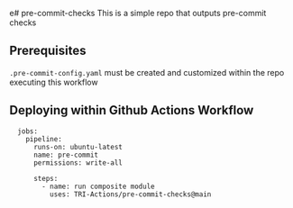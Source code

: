e# pre-commit-checks
This is a simple repo that outputs pre-commit checks

## Prerequisites
  `.pre-commit-config.yaml` must be created and customized within the repo executing this workflow

## Deploying within Github Actions Workflow
```
  jobs:
    pipeline:
      runs-on: ubuntu-latest
      name: pre-commit
      permissions: write-all
   
      steps:
        - name: run composite module
          uses: TRI-Actions/pre-commit-checks@main
```
